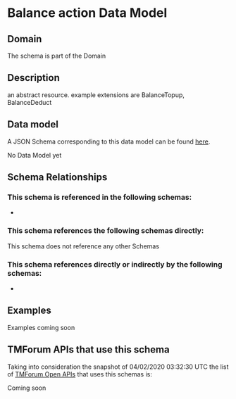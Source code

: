 # Balance action Data Model

## Domain

The  schema is part of the  Domain

## Description

an abstract resource. example extensions are BalanceTopup, BalanceDeduct

## Data model

A JSON Schema corresponding to this data model can be found
[here](https://github.com/tmforum-rand/schemas/blob/candidates/Customer/BalanceAction.schema.json).

No Data Model yet

## Schema Relationships

### This schema is referenced in the following schemas:

-

### This schema references the following schemas directly:

This schema does not reference any other Schemas

### This schema references directly or indirectly by the following schemas:

-



## Examples

Examples coming soon

## TMForum APIs that use this schema

Taking into consideration the snapshot of 04/02/2020 03:32:30 UTC the list of [TMForum Open APIs](https://www.tmforum.org/open-apis/) that uses this schemas is:

Coming soon